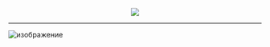 <p align=center><a href='LINK'><img src='http://img.shields.io/badge/ㅤ↓ㅤ-Dоwnload Lаtest Rеlease-green'></a> </p> <hr>

![изображение](https://github.com/Osama795/Quiz-App/assets/152876089/4e34e302-ea28-4c19-8562-ff2f1b4b4664)
